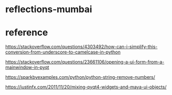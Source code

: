 # reflections-mumbai

# reference

https://stackoverflow.com/questions/4303492/how-can-i-simplify-this-conversion-from-underscore-to-camelcase-in-python

https://stackoverflow.com/questions/23661106/opening-a-ui-form-from-a-mainwindow-in-pyqt

https://sparkbyexamples.com/python/python-string-remove-numbers/

https://justinfx.com/2011/11/20/mixing-pyqt4-widgets-and-maya-ui-objects/
